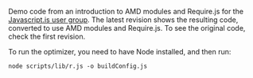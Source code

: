 Demo code from an introduction to AMD modules and Require.js for the [Javascript.is user group](https://www.facebook.com/groups/nodejsis/). The latest revision shows the resulting code, converted to use AMD modules and Require.js. To see the original code, check the first revision.

To run the optimizer, you need to have Node installed, and then run:

```
node scripts/lib/r.js -o buildConfig.js
```
